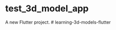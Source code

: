 # test_3d_model_app

A new Flutter project.
#   l e a r n i n g - 3 d - m o d e l s - f l u t t e r  
 